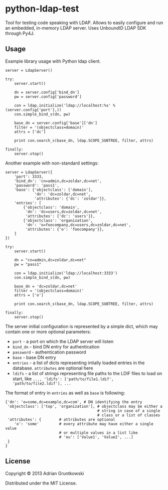 # python-ldap-test

Tool for testing code speaking with LDAP. Allows to easily configure and run 
an embedded, in-memory LDAP server. Uses UnboundID LDAP SDK through Py4J.

## Usage

Example library usage with Python ldap client.

    server = LdapServer()

    try:
        server.start()

        dn = server.config['bind_dn']
        pw = server.config['password']

        con = ldap.initialize('ldap://localhost:%s' % (server.config['port'],))
        con.simple_bind_s(dn, pw)

        base_dn = server.config['base']['dn']
        filter = '(objectclass=domain)'
        attrs = ['dc']

        print con.search_s(base_dn, ldap.SCOPE_SUBTREE, filter, attrs)

    finally:
        server.stop()

Another example with non-standard settings:

    server = LdapServer({
        'port': 3333,
        'bind_dn': 'cn=admin,dc=zoldar,dc=net',
        'password': 'pass1',
        'base': {'objectclass': ['domain'],
                 'dn': 'dc=zoldar,dc=net',
                 'attributes': {'dc': 'zoldar'}},
        'entries': [
            {'objectclass': 'domain',
             'dn': 'dc=users,dc=zoldar,dc=net',
             'attributes': {'dc': 'users'}},
            {'objectclass': 'organization',
             'dn': 'o=foocompany,dc=users,dc=zoldar,dc=net',
             'attributes': {'o': 'foocompany'}},
        ]
    })

    try:
        server.start()

        dn = "cn=admin,dc=zoldar,dc=net"
        pw = "pass1"

        con = ldap.initialize('ldap://localhost:3333')
        con.simple_bind_s(dn, pw)

        base_dn = 'dc=zoldar,dc=net'
        filter = '(objectclass=domain)'
        attrs = ['o']

        print con.search_s(base_dn, ldap.SCOPE_SUBTREE, filter, attrs)

    finally:
        server.stop()

The server initial configuration is represented by a simple dict, which may
contain one or more optional parameters:

- `port` - a port on which the LDAP server will listen
- `bind_dn` - bind DN entry for authentication
- `password` - authentication password
- `base` - base DN entry
- `entries` - a list of dicts representing intially loaded entries 
   in the database. `attributes` are optional here
- `ldifs` - a list of strings representing file paths to the LDIF files to load
  on start, like `..., 'ldifs': ['path/to/file1.ldif', 'path/to/file2.ldif'], ...`

The format of entry in `entries` as well as `base` is following:

    {'dn': 'o=some,dc=example,dc=com', # DN identifying the entry
     'objectclass': ['top', 'organization'], # objectclass may be either a 
                                             # string in case of a single 
                                             # class or a list of classes
     'attributes': {        # attributes are optional
        'o': 'some'         # every attribute may have either a single value
                            # or multiple values in a list like
                            # 'ou': ['Value1', 'Value2', ...]
     }
    }


## License

Copyright © 2013 Adrian Gruntkowski

Distributed under the MIT License.
